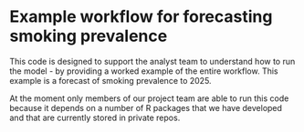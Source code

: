 # Example workflow for forecasting smoking prevalence

This code is designed to support the analyst team to understand how to run the model - by providing a worked example of the entire workflow. This example is a forecast of smoking prevalence to 2025.   

At the moment only members of our project team are able to run this code because it depends on a number of R packages that we have developed and that are currently stored in private repos.  

